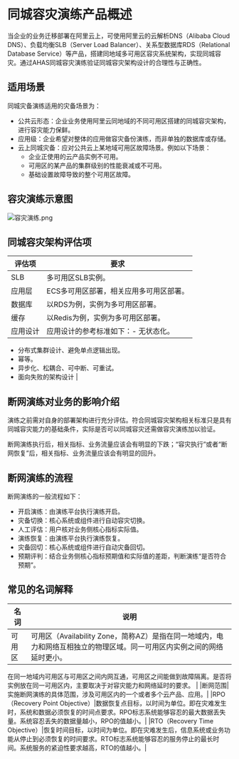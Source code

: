 # 同城容灾演练产品概述

当企业的业务迁移部署在阿里云上，可使用阿里云的云解析DNS（Alibaba Cloud DNS）、负载均衡SLB（Server Load Balancer）、关系型数据库RDS（Relational Database Service）等产品，搭建同地域多可用区容灾系统架构，实现同城容灾。通过AHAS同城容灾演练验证同城容灾架构设计的合理性与正确性。

## 适用场景

同城灾备演练适用的灾备场景为：

-   公共云形态：企业业务使用阿里云同地域的不同可用区搭建的同城容灾架构，进行容灾能力保鲜。
-   应用级：企业希望对整体的应用做容灾备份演练，而非单独的数据库或存储。
-   云上同城灾备：应对公共云上某地域可用区故障场景。例如以下场景：
    -   企业正使用的云产品实例不可用。
    -   可用区的某产品的集群级别的性能衰减或不可用。
    -   基础设置故障导致的整个可用区故障。

## 容灾演练示意图

![容灾演练.png](https://static-aliyun-doc.oss-accelerate.aliyuncs.com/assets/img/zh-CN/7261946161/p254154.png)

## 同城容灾架构评估项

|评估项|要求|
|---|--|
|SLB|多可用区SLB实例。|
|应用层|ECS多可用区部署，相关应用多可用区部署。|
|数据库|以RDS为例，实例为多可用区部署。|
|缓存|以Redis为例，实例为多可用区部署。|
|应用设计|应用设计的参考标准如下：-   无状态化。
-   分布式集群设计、避免单点逻辑出现。
-   幂等。
-   异步化、松耦合、可中断、可重试。
-   面向失败的架构设计 |

## 断网演练对业务的影响介绍

演练之前需对自身的部署架构进行充分评估。符合同城容灾架构相关标准只是具有同城容灾能力的基础条件，实际是否可以同城容灾还需做容灾演练加以验证。

断网演练执行后，相关指标、业务流量应该会有明显的下跌；“容灾执行”或者“断网恢复”后，相关指标、业务流量应该会有明显的回升。

## 断网演练的流程

断网演练的一般流程如下：

-   开启演练：由演练平台执行演练开启。
-   灾备切换：核心系统或组件进行自动容灾切换。
-   人工评估：用户核对业务侧核心指标实际值。
-   演练恢复：由演练平台执行演练恢复。
-   灾备回切：核心系统或组件进行自动灾备回切。
-   预期评判：结合业务侧核心指标预期值和实际值的差距，判断演练“是否符合预期”。

## 常见的名词解释

|名词|说明|
|--|--|
|可用区|可用区（Availability Zone，简称AZ）是指在同一地域内，电力和网络互相独立的物理区域。同一可用区内实例之间的网络延时更小。

在同一地域内可用区与可用区之间内网互通，可用区之间能做到故障隔离。是否将实例放在同一可用区内，主要取决于对容灾能力和网络延时的要求。 |
|断网范围|实施断网演练的具体范围，涉及可用区内的一个或者多个云产品、应用。|
|RPO（Recovery Point Objective）|数据恢复点目标，以时间为单位。即在灾难发生时，系统和数据必须恢复的时间点要求。RPO标志系统能够容忍的最大数据丢失量。系统容忍丢失的数据量越小，RPO的值越小。|
|RTO（Recovery Time Objective）|恢复时间目标，以时间为单位。即在灾难发生后，信息系统或业务功能从停止到必须恢复的时间要求。RTO标志系统能够容忍的服务停止的最长时间。系统服务的紧迫性要求越高，RTO的值越小。|

